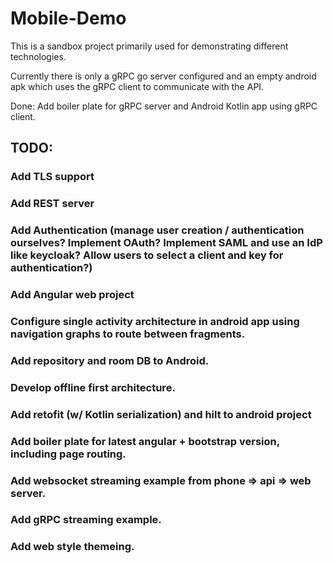 # Mobile-Demo

This is a sandbox project primarily used for demonstrating different technologies.


Currently there is only a gRPC go server configured and an empty android apk which uses the gRPC client to communicate with the API.

Done:
Add boiler plate for gRPC server and Android Kotlin app using gRPC client.


## TODO:
### Add TLS support
### Add REST server
### Add Authentication (manage user creation / authentication ourselves? Implement OAuth? Implement SAML and use an IdP like keycloak? Allow users to select a client and key for authentication?)
### Add Angular web project
### Configure single activity architecture in android app using navigation graphs to route between fragments.
### Add repository and room DB to Android.
### Develop offline first architecture.
### Add retofit (w/ Kotlin serialization) and hilt to android project
### Add boiler plate for latest angular + bootstrap version, including page routing.
### Add websocket streaming example from phone => api => web server.
### Add gRPC streaming example.
### Add web style themeing.
